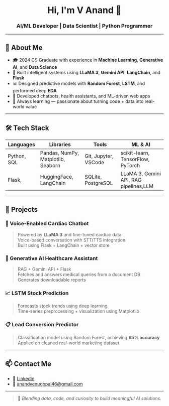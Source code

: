 
<h1 align="center">Hi, I'm V Anand 👋</h1>
<h3 align="center">AI/ML Developer | Data Scientist | Python Programmer</h3>

---

## 🧠 About Me

- 🎓 2024 CS Graduate with experience in **Machine Learning**, **Generative AI**, and **Data Science**
- 🤖 Built intelligent systems using **LLaMA 3**, **Gemini API**, **LangChain**, and **Flask**
- 📊 Designed predictive models with **Random Forest**, **LSTM**, and performed deep **EDA**
- 💬 Developed chatbots, health assistants, and ML-driven web apps
- 🌱 Always learning — passionate about turning code + data into real-world value

---

## 🛠 Tech Stack

| Languages | Libraries | Tools | ML & AI |
|-----------|-----------|-------|---------|
| Python, SQL | Pandas, NumPy, Matplotlib, Seaborn | Git, Jupyter, VSCode | scikit-learn, TensorFlow, PyTorch |
| Flask, | HuggingFace, LangChain | SQLite, PostgreSQL | LLaMA 3, Gemini API, RAG pipelines,LLM |

---

## 💼 Projects

### 🧠 Voice-Enabled Cardiac Chatbot  
> Powered by **LLaMA 3** and fine-tuned cardiac data  
> Voice-based conversation with STT/TTS integration  
> Built using Flask + LangChain + vector store

### 🏥 Generative AI Healthcare Assistant  
> RAG + Gemini API + Flask  
> Fetches and answers medical queries from a document DB  
> Generates downloadable reports

### 📈 LSTM Stock Prediction  
> Forecasts stock trends using deep learning  
> Time-series preprocessing + visualization using Matplotlib

### 📋 Lead Conversion Predictor  
> Classification model using Random Forest, achieving **85% accuracy**  
> Applied on cleaned real-world marketing dataset





---

## 📫 Contact Me

- 💼 [LinkedIn]([www.linkedin.com/in/anand46](https://www.linkedin.com/in/anand46/))
- 📧 anandvenugopal46@gmail.com

---

> 🎯 *Blending data, code, and curiosity to build meaningful AI solutions.*
